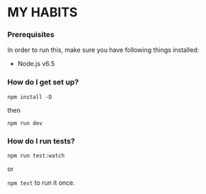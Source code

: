 # MY HABITS #


### Prerequisites ###

In order to run this, make sure you have following things installed:

* Node.js v6.5


### How do I get set up? ###

```
npm install -D
```

then

```
npm run dev
```


### How do I run tests? ###

```
npm run test:watch
```

or

`npm test` to run it once.
